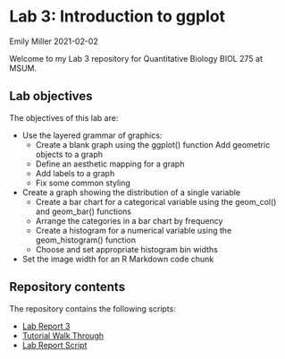 Lab 3: Introduction to ggplot
================
Emily Miller
2021-02-02

Welcome to my Lab 3 repository for Quantitative Biology BIOL 275 at
MSUM.

## Lab objectives

The objectives of this lab are:

  - Use the layered grammar of graphics:
      - Create a blank graph using the ggplot() function Add geometric
        objects to a graph
      - Define an aesthetic mapping for a graph
      - Add labels to a graph
      - Fix some common styling
  - Create a graph showing the distribution of a single variable
      - Create a bar chart for a categorical variable using the
        geom\_col() and geom\_bar() functions
      - Arrange the categories in a bar chart by frequency
      - Create a histogram for a numerical variable using the
        geom\_histogram() function
      - Choose and set appropriate histogram bin widths
  - Set the image width for an R Markdown code chunk

## Repository contents

The repository contains the following scripts:

  - [Lab Report 3](lab-report.md)
  - [Tutorial Walk Through](tutorial-walk-through.R)
  - [Lab Report Script](Assignment.R)
